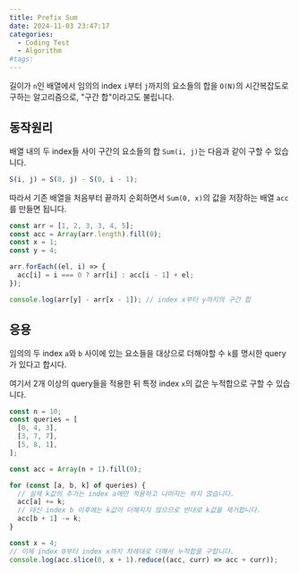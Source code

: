 ```yaml
---
title: Prefix Sum
date: 2024-11-03 23:47:17
categories:
  - Coding Test
  - Algorithm
#tags:
---
```

길이가 `n`인 배열에서 임의의 index `i`부터 `j`까지의 요소들의 합을 `O(N)`의 시간복잡도로 구하는 알고리즘으로, "구간 합"이라고도 불립니다.

## 동작원리

배열 내의 두 index들 사이 구간의 요소들의 합 `Sum(i, j)`는 다음과 같이 구할 수 있습니다.

```js
S(i, j) = S(0, j) - S(0, i - 1);
```

따라서 기존 배열을 처음부터 끝까지 순회하면서 `Sum(0, x)`의 값을 저장하는 배열 `acc`를 만들면 됩니다.

```js
const arr = [1, 2, 3, 3, 4, 5];
const acc = Array(arr.length).fill(0);
const x = 1;
const y = 4;

arr.forEach((el, i) => {
  acc[i] = i === 0 ? arr[i] : acc[i - 1] + el;
});

console.log(arr[y] - arr[x - 1]); // index x부터 y까지의 구간 합
```

## 응용

임의의 두 index `a`와 `b` 사이에 있는 요소들을 대상으로 더해야할 수 `k`를 명시한 query가 있다고 합시다.

여기서 2개 이상의 query들을 적용한 뒤 특정 index `x`의 값은 누적합으로 구할 수 있습니다.

```js
const n = 10;
const queries = [
  [0, 4, 3],
  [3, 7, 7],
  [5, 8, 1],
];

const acc = Array(n + 1).fill(0);

for (const [a, b, k] of queries) {
  // 실제 k값의 추가는 index a에만 적용하고 나머지는 하지 않습니다.
  acc[a] += k;
  // 대신 index b 이후에는 k값이 더해지지 않으므로 반대로 k값을 제거합니다.
  acc[b + 1] -= k;
}

const x = 4;
// 이제 index 0부터 index x까지 차레대로 더해서 누적합을 구합니다.
console.log(acc.slice(0, x + 1).reduce((acc, curr) => acc + curr));
```
